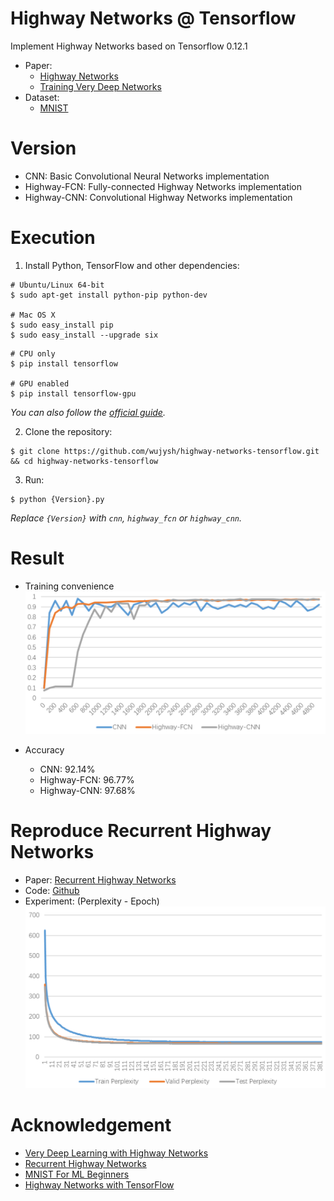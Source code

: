 # Highway Networks @ Tensorflow
Implement Highway Networks based on Tensorflow 0.12.1

* Paper: 
  * [Highway Networks](https://arxiv.org/abs/1505.00387)
  * [Training Very Deep Networks](https://arxiv.org/abs/1507.06228)
* Dataset: 
  * [MNIST](http://yann.lecun.com/exdb/mnist/)

# Version
* CNN: Basic Convolutional Neural Networks implementation
* Highway-FCN: Fully-connected Highway Networks implementation
* Highway-CNN: Convolutional Highway Networks implementation

# Execution
1. Install Python, TensorFlow and other dependencies:
```
# Ubuntu/Linux 64-bit
$ sudo apt-get install python-pip python-dev

# Mac OS X
$ sudo easy_install pip
$ sudo easy_install --upgrade six
```
```
# CPU only
$ pip install tensorflow

# GPU enabled
$ pip install tensorflow-gpu
```
_You can also follow the [official guide](https://www.tensorflow.org/get_started/os_setup)._

2. Clone the repository:
```
$ git clone https://github.com/wujysh/highway-networks-tensorflow.git && cd highway-networks-tensorflow
```

3. Run: 
```
$ python {Version}.py
```
_Replace `{Version}` with `cnn`, `highway_fcn` or `highway_cnn`._

# Result
* Training convenience
![Accuracy - Epoch](doc/accuracy.png)

* Accuracy
  * CNN: 92.14%
  * Highway-FCN: 96.77%
  * Highway-CNN: 97.68%

# Reproduce Recurrent Highway Networks
* Paper: [Recurrent Highway Networks](https://arxiv.org/abs/1607.03474)
* Code: [Github](https://github.com/julian121266/RecurrentHighwayNetworks)
* Experiment: (Perplexity - Epoch)
![Perplexity - Epoch](doc/perplexity.png)

# Acknowledgement
* [Very Deep Learning with Highway Networks](http://people.idsia.ch/~rupesh/very_deep_learning/)
* [Recurrent Highway Networks](https://github.com/julian121266/RecurrentHighwayNetworks)
* [MNIST For ML Beginners](https://www.tensorflow.org/tutorials/mnist/beginners/)
* [Highway Networks with TensorFlow](https://medium.com/jim-fleming/highway-networks-with-tensorflow-1e6dfa667daa)
